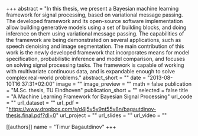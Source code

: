 +++
abstract = "In this thesis, we present a Bayesian machine learning framework for  signal  processing,  based  on  variational  message  passing.   The developed framework and its open-source software implementation allow building generative models using a set of building blocks, and doing  inference  on  them  using  variational  message  passing.   The capabilities of the framework are being demonstrated on several applications, such as speech denoising and image segmentation. The main contribution of this work is the newly developed framework that incorporates means for model specification, probabilistic inference and model comparison, and focuses on solving signal processing tasks.  The framework is capable of working with multivariate  continuous  data,  and  is  expandable  enough  to  solve  complex real-world problems."
abstract_short = ""
date = "2013-08-10T16:37:31+02:00"
image = ""
image_preview = ""
math = false
publication = "M.Sc. thesis, TU Eindhoven"
publication_short = ""
selected = false
title = "A Machine Learning Framework for Bayesian Signal Processing"
url_code = ""
url_dataset = ""
url_pdf = "https://www.dropbox.com/s/d4j5v5y9nt55v8n/bagautdinov-thesis.final.pdf?dl=0"
url_project = ""
url_slides = ""
url_video = ""

[[authors]]
    name = "Timur Bagautdinov"
+++
